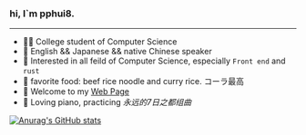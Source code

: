 ### hi, I`m pphui8.
---  
- 👨‍🎓 College student of Computer Science
- 💬 English && Japanese && native Chinese speaker
- 🧐 Interested in all feild of Computer Science, especially ```Front end``` and ```rust```
- 🍚 favorite food: beef rice noodle and curry rice. コーラ最高
- 🎏 Welcome to my [Web Page](https://pphui8.me)
- 🎹 Loving piano, practicing *永远的7日之都组曲*  


[![Anurag's GitHub stats](https://github-readme-stats.vercel.app/api?username=pphui8&count_private=true&show_icons=true&border_color=39c5bb)](https://github.com/anuraghazra/github-readme-stats)
